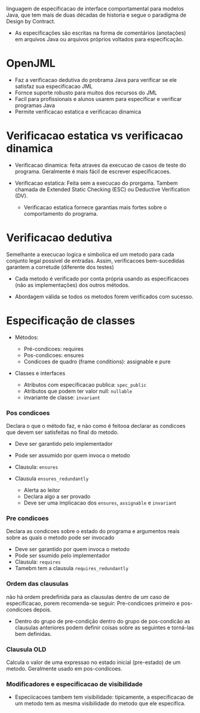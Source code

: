 linguagem de especificacao de interface comportamental para modelos Java, que tem mais de duas décadas de historia e segue o paradigma de Design by Contract.

- As especificações são escritas na forma de comentários (anotações) em arquivos Java ou arquivos próprios voltados para especificação.

# OpenJML

- Faz a verificacao dedutiva do probrama Java para verificar se ele satisfaz sua especificacao JML
- Fornce suporte robusto para muitos dos recursos do JML
- Facil para profissionais e alunos usarem para especificar e verificar programas Java
- Permite verificacao estatica e verificacao dinamica

# Verificacao estatica vs verificacao dinamica

- Verificacao dinamica: feita atraves da execucao de casos de teste do programa. Geralmente é mais fácil de escrever especificacoes.

- Verificacao estatica: Feita sem a execucao do prorgama. Tambem chamada de Extended Static Checking (ESC) ou Deductive Verification (DV).
    - Verificacao estatica fornece garantias mais fortes sobre o comportamento do programa.

# Verificacao dedutiva

Semelhante a execucao logica e simbolica ed um metodo para cada conjunto legal possivel de entradas. Assim, verificacoes bem-sucedidas garantem a corretude (diferente dos testes)

- Cada metodo é verificado por conta própria usando as especificacoes (não as implementações) dos outros métodos.

- Abordagem válida se todos os metodos forem verificados com sucesso.

# Especificação de classes

- Métodos:
    - Pré-condicoes: requires
    - Pos-condicoes: ensures
    - Condicoes de quadro (frame conditions): assignable e pure

- Classes e interfaces
    - Atributos com especificacao publica: `spec_public`
    - Atributos que podem ter valor null: `nullable`
    - invariante de classe: `invariant`

### Pos condicoes

Declara o que o método faz, e nào como é feitooa declarar as condicoes que devem ser satisfeitas no final do metodo.

- Deve ser garantido pelo implementador
- Pode ser assumido por quem invoca o metodo
- Clausula: `ensures`

- Clausula `ensures_redundantly`
    - Alerta ao leitor
    - Declara algo a ser provado
    - Deve ser uma implicacao dos `ensures`, `assignable` e `invariant`

### Pre condicoes

Declara as condicoes sobre o estado do programa e argumentos reais sobre as quais o metodo pode ser invocado

- Deve ser garantido por quem invoca o metodo
- Pode ser ssumido pelo implementador
- Clausula: `requires`
- Tamebm tem a clausula `requires_redundantly`

### Ordem das clausulas

não há ordem predefinida para as clausulas dentro de um caso de especificacao, porem recomenda-se seguir: Pre-condicoes primeiro e pos-condicoes depois.

- Dentro do grupo de pre-condição dentro do grupo de pos-condicão as clausulas anteriores podem definir coisas sobre as seguintes e torná-las bem definidas.

### Clausula OLD

Calcula o valor de uma expressao no estado inicial (pre-estado) de um metodo. Geralmente usado em pos-condicoes.

### Modificadores e especificacao de visibilidade

- Especiicacoes tambem tem visibilidade: tipicamente, a especificacao de um metodo tem as mesma visibilidade do metodo que ele especifica.
